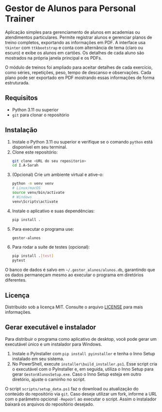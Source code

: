 # Gestor de Alunos para Personal Trainer

Aplicação simples para gerenciamento de alunos em academias ou atendimentos particulares.
Permite registrar alunos e gerenciar planos de treino completos, exportando
as informações em PDF. A interface usa `tkinter` com `ttkbootstrap` e conta com
alternância de tema (claro ou escuro) e exibe os alunos em cartões. Os detalhes
de cada aluno são mostrados na própria janela principal e os PDFs.

O módulo de treinos foi ampliado para aceitar detalhes de cada exercício, como séries, repetições,
peso, tempo de descanso e observações. Cada plano pode ser exportado em PDF mostrando essas
informações de forma estruturada.

## Requisitos
- Python 3.11 ou superior
- `git` para clonar o repositório

## Instalação
1. Instale o Python 3.11 ou superior e verifique se o comando `python` está disponível em seu terminal.
2. Clone este repositório:
   ```bash
   git clone <URL do seu repositorio>
   cd I.A-Sarah
   ```
3. (Opcional) Crie um ambiente virtual e ative-o:
   ```bash
   python -m venv venv
   # Linux/macOS
   source venv/bin/activate
   # Windows
   venv\Scripts\activate
   ```
4. Instale o aplicativo e suas dependências:
   ```bash
   pip install .
   ```
5. Para executar o programa use:
   ```bash
   gestor-alunos
   ```
6. Para rodar a suíte de testes (opcional):
   ```bash
   pip install .[test]
   pytest
   ```

O banco de dados é salvo em `~/.gestor_alunos/alunos.db`, garantindo que os dados permaneçam
mesmo ao executar o programa em diretórios diferentes.

## Licença

Distribuído sob a licença MIT. Consulte o arquivo [LICENSE](LICENSE) para mais
informações.

## Gerar executável e instalador

Para distribuir o programa como aplicativo de desktop, você pode gerar um
executável único e um instalador para Windows.

1. Instale o PyInstaller com `pip install pyinstaller` e tenha o Inno Setup
   instalado em seu sistema.
2. No PowerShell, execute `installer\build_installer.ps1`.
   Esse script cria o executável com o PyInstaller e, em seguida, utiliza o
   Inno Setup para gerar `GestorAlunosSetup.exe`. Caso o Inno Setup esteja em
   outro diretório, ajuste o caminho no script.

O script `scripts/setup_data.ps1` faz o download ou atualização do conteúdo do
repositório via `git`. Caso deseje utilizar um fork, informe a URL com o
parâmetro opcional `-RepoUrl` ao executar o script. Assim o instalador baixará
os arquivos do repositório desejado.
